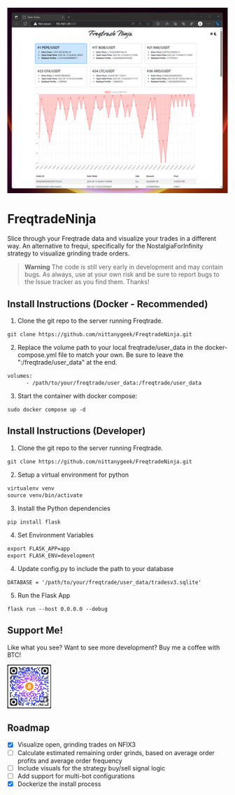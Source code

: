 ![Screenshot](screenshot.png)

# FreqtradeNinja
Slice through your Freqtrade data and visualize your trades in a different way.  An alternative to frequi, specifically for the NostalgiaForInfinity strategy to visualize grinding trade orders.

> **Warning**
> The code is still very early in development and may contain bugs.  As always, use at your own risk and be sure to report bugs to the Issue tracker as you find them.  Thanks!

## Install Instructions (Docker - Recommended)
1. Clone the git repo to the server running Freqtrade.
```
git clone https://github.com/nittanygeek/FreqtradeNinja.git
```
2. Replace the volume path to your local freqtrade/user_data in the docker-compose.yml file to match your own.  Be sure to leave the ":/freqtrade/user_data" at the end.
```
volumes:
      - /path/to/your/freqtrade/user_data:/freqtrade/user_data
```
3. Start the container with docker compose:
```
sudo docker compose up -d
```

## Install Instructions (Developer)
1. Clone the git repo to the server running Freqtrade.
```
git clone https://github.com/nittanygeek/FreqtradeNinja.git
```
2. Setup a virtual environment for python
```
virtualenv venv
source venv/bin/activate
```
3. Install the Python dependencies
```
pip install flask
```
4. Set Environment Variables
```
export FLASK_APP=app
export FLASK_ENV=development
```
4. Update config.py to include the path to your database
```
DATABASE = '/path/to/your/freqtrade/user_data/tradesv3.sqlite'
```
5. Run the Flask App
```
flask run --host 0.0.0.0 --debug
```

## Support Me!
Like what you see?  Want to see more development?  Buy me a coffee with BTC!

![Screenshot](donationqr.png)

## Roadmap
- [x] Visualize open, grinding trades on NFIX3
- [ ] Calculate estimated remaining order grinds, based on average order profits and average order frequency
- [ ] Include visuals for the strategy buy/sell signal logic
- [ ] Add support for multi-bot configurations
- [x] Dockerize the install process

